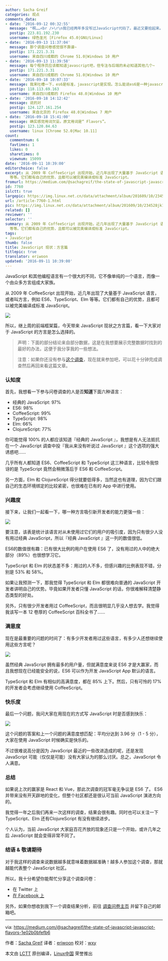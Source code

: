 ```yaml
---
author: Sacha Greif
categories: 观点
comments_data:
- date: '2016-09-12 00:32:55'
  message: "啊……<br />\r\n我已经两年多没写过JavaScript代码了。最近又要拾起来。"
  postip: 223.81.192.230
  username: 绿色圣光 [Firefox 45.0|GNU/Linux]
- date: '2016-09-13 11:37:04'
  message: 那个调查问卷感觉很不靠谱~
  postip: 171.221.3.31
  username: 来自四川成都的 Chrome 51.0|Windows 10 用户
- date: '2016-09-13 11:39:58'
  message: 每个程序员应该都知道javascript吧，但专注与后端的未必知道其他几个~
  postip: 171.221.3.31
  username: 来自四川成都的 Chrome 51.0|Windows 10 用户
- date: '2016-09-18 10:07:33'
  message: 我来吐槽一下，es6是标准，javascript是实现。怎么能说es6是一种javascript方言。
  postip: 118.113.69.163
  username: 来自四川成都的 Firefox 48.0|Windows 10 用户
- date: '2016-09-18 14:12:42'
  message: 说的对
  postip: 124.127.161.254
  username: 来自北京的 Firefox 48.0|Windows 7 用户
- date: '2016-09-18 15:41:00'
  message: 确实感觉用词欠妥。原文用词是“ Flavors”。
  postip: 123.120.84.63
  username: linux [Chrome 52.0|Mac 10.11]
count:
  commentnum: 6
  favtimes: 1
  likes: 0
  sharetimes: 0
  viewnum: 15099
date: '2016-09-11 10:39:00'
editorchoice: false
excerpt: 从 2009 年 CoffeeScript 出现开始，近几年出现了大量基于 JavaScript 语言，或者叫方言，例如 ES6、TypeScript、Elm
  等等。它们都有自己的优势，且都可以被完美编译成标准 JavaScript。
fromurl: https://medium.com/@sachagreif/the-state-of-javascript-javascript-flavors-1e02b0bfefb6
id: 7760
islctt: true
largepic: https://img.linux.net.cn/data/attachment/album/201609/10/234528jk1qdkdarbnigbbq.jpg
url: /article-7760-1.html
pic: https://img.linux.net.cn/data/attachment/album/201609/10/234528jk1qdkdarbnigbbq.jpg.thumb.jpg
related: []
reviewer: ''
selector: ''
summary: 从 2009 年 CoffeeScript 出现开始，近几年出现了大量基于 JavaScript 语言，或者叫方言，例如 ES6、TypeScript、Elm
  等等。它们都有自己的优势，且都可以被完美编译成标准 JavaScript。
tags:
- JavaScript
thumb: false
title: JavaScript 现状：方言篇
titlepic: true
translator: eriwoon
updated: '2016-09-11 10:39:00'
---
```


JavaScript 和其他编程语言有一个很大的不同，它不像单纯的一个语言，而像一个由众多方言组成大家族。


从 2009 年 CoffeeScript 出现开始，近几年出现了大量基于 JavaScript 语言，或者叫方言，例如 ES6、TypeScript、Elm 等等。它们都有自己的优势，且都可以被完美编译成标准 JavaScript。


![](/data/attachment/album/201609/10/234528jk1qdkdarbnigbbq.jpg)


所以，继上周的前端框架篇，今天带来 JavaScript 现状之方言篇，看一下大家对于 JavaScript 的方言是怎么选择的。



> 
> 声明：下面的部分结论来自部分数据，这是在我想要展示完整数据时找到的最好的办法，这便于我分享我的一些想法。
> 
> 
> 注意：如果你还没有参与[这个调查](http://stateofjs.com/)，现在就来参加吧，可以花十分钟完成调查然后再回来看这篇文章。
> 
> 
> 


### 认知度


首先，我想看一下参与问卷调查的人是否**知道**下面六种语言：


* 经典的 JavaScript: 97%
* ES6: 98%
* CoffeeScript: 99%
* TypeScript: 98%
* Elm: 66%
* ClojureScript: 77%


你可能觉得 100% 的人都应该知道『经典的 JavaScript 』，我想是有人无法抵抗在一个 JavaScript 调查中投『我从来没有听说过 JavaScript 』这个选项的强大诱惑吧……


几乎所有人都知道 ES6、CoffeeScript 和 TypeScript 这三种语言，比较令我惊讶的是 TypeScript 竟然会稍微落后于 ES6 和 CoffeeScript。


另一方面，Elm 和 ClojureScript 得分就要低得多，当然这也有道理，因为它们跟自己的生态环境绑定的比较紧密，也很难在已有的 App 中进行使用。


### 兴趣度


接下来，让我们一起看一下，哪一种方言吸引新开发者的能力更强一些：


![](/data/attachment/album/201609/10/234530qwnq76kk66nnqoiz.png)


要注意，该表是统计该语言对从未使用过它们的用户的吸引度，因为只有很少人没有用过经典 JavaScript，所以『经典 JavaScript 』这一列的数值很低。


ES6的数值很有趣：已有很大比例的用户在使用 ES6 了，没有用过的人中的绝大部分（89%）也很想学习它。


TypeScript 和 Elm 的状态差不多：用过的人不多，但感兴趣的比例表现不错，分别是 53% 和 58%。


如果让我预测一下，那我觉得 TypeScript 和 Elm 都很难向普通的 JavaScript 开发者讲明自己的优势。毕竟如果开发者只懂 JavaScript 的话，你很难解释清楚静态类型的好处。


另外，只有很少开发者用过 CoffeeScript，而且很明显几乎没人想去学。我觉得我该写一本 12 卷厚的 CoffeeScript 百科全书了……


### 满意度


现在是最重要的问题的时间了：有多少开发者用过这些语言，有多少人还想继续使用这些方言呢？


![](/data/attachment/album/201609/10/234531g7de5kp4t1d46ble.png)


虽然经典 JavaScript 拥有最多的用户量，但就满意度来说 ES6 才是大赢家，而且我想现在已经能安全的说，ES6 可以作为开发 JavaScript App 默认的语言。


TypeScript 和 Elm 有相似的高满意度，都在 85% 上下。然后，只有可怜的 17% 的开发者会考虑继续使用 CoffeeScript。


### 快乐度


最后一个问题，我问大家在用现在的方式写 JavaScript 时是否感到快乐：


![](/data/attachment/album/201609/10/234532slr8mdi3imzyd3xr.png)


这个问题的答案和上一个问题的满意度想匹配：平均分达到 3.96 分（1 - 5 分），大家在使用 JavaScript 时候确实是快乐的。


不过很难说高分是因为 JavaScript 最近的一些改进造成的呢，还是发现 JavaScript 可能（仅仅是可能）没有大家认为的那么讨厌。总之，JavaScript 令人满意。


### 总结


如果说上次的赢家是 React 和 Vue，那此次调查的冠军毫无争议是 ES6 了。 ES6 并带来没有开天辟地的变化，但整个社区都还是很认可当前 JavaScript 演进方向的。


我觉得一年之后我们再来一次这样的调查，结果会很有趣。同时也可以关注一下 TypeScript、Elm 还有ClojureScript 有没有继续进步。


个人认为，当前 JavaScript 大家庭百花齐放的现象还只是一个开始，或许几年之后 JavaScript 就会变得非常不同了。


### 结语 & 敬请期待


对于我这样的调查来说数据越多就意味着数据越准确！越多人参加这个调查，那就越能代表整个 JavaScript 社区。


所以，我十分希望你能帮忙分享这个调查问卷：


* 在 Twitter 上
* [在 Facebook 上](https://facebook.com/sharer/sharer.php?u=http%3A%2F%2Fstateofjs.com)


另外，如果你想收到我下一个调查结果分析，前往 [调查问卷主页](http://stateofjs.com/) 并留下自己的邮箱吧。




---


via: <https://medium.com/@sachagreif/the-state-of-javascript-javascript-flavors-1e02b0bfefb6>


作者：[Sacha Greif](https://medium.com/@sachagreif) 译者：[eriwoon](https://github.com/eriwoon) 校对：[wxy](https://github.com/wxy)


本文由 [LCTT](https://github.com/LCTT/TranslateProject) 原创编译，[Linux中国](https://linux.cn/) 荣誉推出
